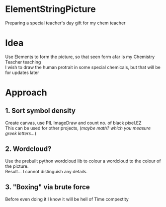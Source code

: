 # ElementStringPicture
 Preparing a special teacher's day gift for my chem teacher

# Idea
Use Elements to form the picture, so that seen form afar is my Chemistry Teacher teaching\
I wish to draw the human protrait in some special chemicals, but that will be for updates later

# Approach

## 1. Sort symbol density
Create canvas, use PIL ImageDraw and count no. of black pixel.EZ\
This can be used for other projects, (*maybe math? which you measure greek letters...*)
## 2. Wordcloud?
Use the prebuilt python wordcloud lib  to colour a wordcloud to the colour of the picture.\
Result... I cannot distinguish any details.

## 3. "Boxing" via brute force
Before even doing it I know it will be hell of Time compextity
